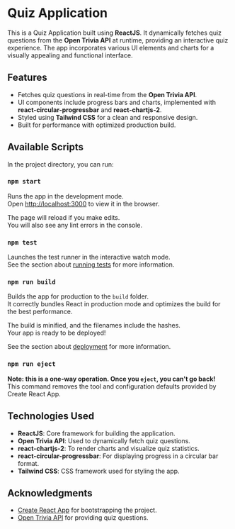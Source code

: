 # Quiz Application

This is a Quiz Application built using **ReactJS**. It dynamically fetches quiz questions from the **Open Trivia API** at runtime, providing an interactive quiz experience. The app incorporates various UI elements and charts for a visually appealing and functional interface.

## Features
- Fetches quiz questions in real-time from the **Open Trivia API**.
- UI components include progress bars and charts, implemented with **react-circular-progressbar** and **react-chartjs-2**.
- Styled using **Tailwind CSS** for a clean and responsive design.
- Built for performance with optimized production build.

## Available Scripts

In the project directory, you can run:

### `npm start`
Runs the app in the development mode.  
Open [http://localhost:3000](http://localhost:3000) to view it in the browser.

The page will reload if you make edits.  
You will also see any lint errors in the console.

### `npm test`
Launches the test runner in the interactive watch mode.  
See the section about [running tests](https://facebook.github.io/create-react-app/docs/running-tests) for more information.

### `npm run build`
Builds the app for production to the `build` folder.  
It correctly bundles React in production mode and optimizes the build for the best performance.

The build is minified, and the filenames include the hashes.  
Your app is ready to be deployed!

See the section about [deployment](https://facebook.github.io/create-react-app/docs/deployment) for more information.

### `npm run eject`
**Note: this is a one-way operation. Once you `eject`, you can't go back!**  
This command removes the tool and configuration defaults provided by Create React App.

## Technologies Used
- **ReactJS**: Core framework for building the application.
- **Open Trivia API**: Used to dynamically fetch quiz questions.
- **react-chartjs-2**: To render charts and visualize quiz statistics.
- **react-circular-progressbar**: For displaying progress in a circular bar format.
- **Tailwind CSS**: CSS framework used for styling the app.

## Acknowledgments
- [Create React App](https://github.com/facebook/create-react-app) for bootstrapping the project.
- [Open Trivia API](https://opentdb.com/) for providing quiz questions.
